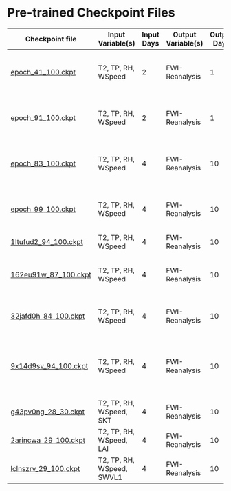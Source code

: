 # Pre-trained Checkpoint Files

| Checkpoint file                                                               | Input Variable(s)  | Input Days | Output Variable(s) | Output Days | Preprocessing                                               | No. of epochs |
|-------------------------------------------------------------------------------|--------------------|------------|--------------------|-------------|-------------------------------------------------------------|---------------|
| [epoch_41_100.ckpt](2_1/epoch_41_100.ckpt)  | T2, TP, RH, WSpeed | 2          | FWI-Reanalysis     | 1           | - FWI between [0,1] rounded off<br>- Box-cox transformation | 100           |
| [epoch_91_100.ckpt](2_1/epoch_91_100.ckpt)  | T2, TP, RH, WSpeed | 2          | FWI-Reanalysis     | 1           | - Undersampling for FWI < 10<br>- Box-cox transformation    | 100           |
| [epoch_83_100.ckpt](4_10/epoch_83_100.ckpt) | T2, TP, RH, WSpeed | 4          | FWI-Reanalysis     | 10          | - Undersampling for FWI < 10<br>- Box-cox transformation    | 100           |
| [epoch_99_100.ckpt](4_10/epoch_99_100.ckpt) | T2, TP, RH, WSpeed | 4          | FWI-Reanalysis     | 10          | - FWI between [0,1] rounded off<br>- Box-cox transformation | 100           |
| [1ltufud2_94_100.ckpt](src/model/checkpoints/pre_trained/4_10/1ltufud2_94_100.ckpt) | T2, TP, RH, WSpeed | 4          | FWI-Reanalysis     | 10          | - Box-cox transformation                                    | 100           |
| [162eu91w_87_100.ckpt](src/model/checkpoints/pre-trained/4_10/162eu91w_87_100.ckpt) | T2, TP, RH, WSpeed | 4          | FWI-Reanalysis     | 10          | - Undersampling for FWI < 10<br>- Box-cox transformation    | 100           |
| [32jafd0h_84_100.ckpt](src/model/checkpoints/pre-trained/4_10/32jafd0h_84_100.ckpt) | T2, TP, RH, WSpeed | 4          | FWI-Reanalysis     | 10          | - Class-Balanced Loss<br>- Box-cox transformation           | 100           |
| [9x14d9sv_94_100.ckpt](src/model/checkpoints/pre-trained/4_10/9x14d9sv_94_100.ckpt) | T2, TP, RH, WSpeed | 4          | FWI-Reanalysis     | 10          | - Class-Balanced Loss<br>- Undersampling for FWI < 10<br>- Box-cox transformation | 100           |
| [g43pv0ng_28_30.ckpt](src/model/checkpoints/pre-trained/4_10/g43pv0ng_28_30.ckpt)   | T2, TP, RH, WSpeed, SKT | 4          | FWI-Reanalysis     | 10          | - Box-cox transformation                                                          | 100           |
| [2arincwa_29_100.ckpt](src/model/checkpoints/pre-trained/4_10/2arincwa_29_100.ckpt) | T2, TP, RH, WSpeed, LAI | 4          | FWI-Reanalysis     | 10          | - Box-cox transformation                                                          | 100           |
| [lclnszrv_29_100.ckpt](src/model/checkpoints/pre-trained/4_10/lclnszrv_29_100.ckpt) | T2, TP, RH, WSpeed, SWVL1 | 4          | FWI-Reanalysis  | 10          | - Box-cox transformation                                                          | 100    |
